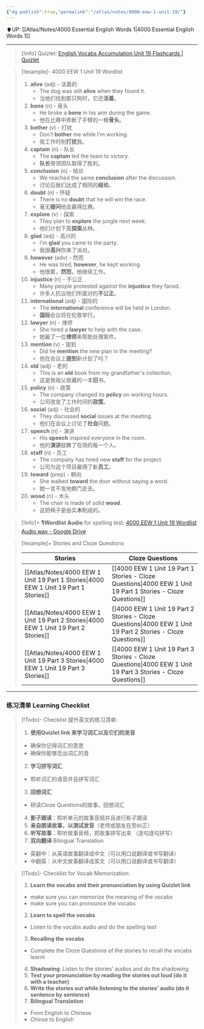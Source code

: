 ```yaml
---
{"dg-publish":true,"permalink":"/atlas/notes/4000-eew-1-unit-19/"}
---
```


⬆️UP: [[Atlas/Notes/4000 Essential English Words 1\|4000 Essential English Words 1]]

---
> [!info] Quizlet: [English Vocabs Accumulation Unit 19 Flashcards | Quizlet](https://quizlet.com/my/938442467/english-vocabs-accumulation-unit-19-flash-cards/?i=1vbzw5&x=1jqt)


> [!example]- 4000 EEW 1 Unit 19 Wordlist
> 1. **alive** (adj) - 活着的  
>     - The dog was still **alive** when they found it.  
>     - 当他们找到那只狗时，它还**活着**。
> 2. **bone** (n) - 骨头  
>     - He broke a **bone** in his arm during the game.  
>     - 他在比赛中弄断了手臂的一根**骨头**。
> 3. **bother** (v) - 打扰  
>     - Don't **bother** me while I'm working.  
>     - 我工作时别**打扰**我。
> 4. **captain** (n) - 队长  
>     - The **captain** led the team to victory.  
>     - **队长**带领团队取得了胜利。
> 5. **conclusion** (n) - 结论  
>     - We reached the same **conclusion** after the discussion.  
>     - 讨论后我们达成了相同的**结论**。
> 6. **doubt** (n) - 怀疑  
>     - There is no **doubt** that he will win the race.  
>     - 毫无**疑问**他会赢得比赛。
> 7. **explore** (v) - 探索  
>     - They plan to **explore** the jungle next week.  
>     - 他们计划下周**探索**丛林。
> 8. **glad** (adj) - 高兴的  
>     - I'm **glad** you came to the party.  
>     - 我很**高兴**你来了派对。
> 9. **however** (adv) - 然而  
>     - He was tired, **however**, he kept working.  
>     - 他很累，**然而**，他继续工作。
> 10. **injustice** (n) - 不公正  
>     - Many people protested against the **injustice** they faced.  
>     - 许多人抗议他们所面对的**不公正**。
> 11. **international** (adj) - 国际的  
>     - The **international** conference will be held in London.  
>     - **国际**会议将在伦敦举行。
> 12. **lawyer** (n) - 律师  
>     - She hired a **lawyer** to help with the case.  
>     - 她雇了一位**律师**来帮助处理案件。
> 13. **mention** (v) - 提到  
>     - Did he **mention** the new plan in the meeting?  
>     - 他在会议上**提到**新计划了吗？
> 14. **old** (adj) - 老的  
>     - This is an **old** book from my grandfather's collection.  
>     - 这是我祖父收藏的一本**旧**书。
> 15. **policy** (n) - 政策  
>     - The company changed its **policy** on working hours.  
>     - 公司改变了工作时间的**政策**。
> 16. **social** (adj) - 社会的  
>     - They discussed **social** issues at the meeting.  
>     - 他们在会议上讨论了**社会**问题。
> 17. **speech** (n) - 演讲  
>     - His **speech** inspired everyone in the room.  
>     - 他的**演讲**鼓舞了在场的每一个人。
> 18. **staff** (n) - 员工  
>     - The company has hired new **staff** for the project.  
>     - 公司为这个项目雇佣了新**员工**。
> 19. **toward** (prep) - 朝向  
>     - She walked **toward** the door without saying a word.  
>     - 她一言不发地朝门走去。
> 20. **wood** (n) - 木头  
>     - The chair is made of solid **wood**.  
>     - 这把椅子是由实**木**制成的。

> [!info]+ 🎙️**Wordlist Audio** for spelling test: [4000 EEW 1 Unit 19 Wordlist Audio.wav - Google Drive](https://drive.google.com/file/d/1nFQji-XJU9F_Zs2qvnvP7AseaOwFAGK3/view?usp=drive_link)

> [!example]+ Stories and Cloze Questions
>
> | Stories                               | Cloze Questions                                         |
> | ------------------------------------- | ------------------------------------------------------- |
> | [[Atlas/Notes/4000 EEW 1 Unit 19 Part 1 Stories\|4000 EEW 1 Unit 19 Part 1 Stories]] | [[4000 EEW 1 Unit 19 Part 1 Stories - Cloze Questions\|4000 EEW 1 Unit 19 Part 1 Stories - Cloze Questions]] |
> | [[Atlas/Notes/4000 EEW 1 Unit 19 Part 2 Stories\|4000 EEW 1 Unit 19 Part 2 Stories]] | [[4000 EEW 1 Unit 19 Part 2 Stories - Cloze Questions\|4000 EEW 1 Unit 19 Part 2 Stories - Cloze Questions]] |
> | [[Atlas/Notes/4000 EEW 1 Unit 19 Part 3 Stories\|4000 EEW 1 Unit 19 Part 3 Stories]] | [[4000 EEW 1 Unit 19 Part 3 Stories - Cloze Questions\|4000 EEW 1 Unit 19 Part 3 Stories - Cloze Questions]] |

---
### 练习清单 Learning Checklist

> [!Todo]- Checklist 提升英文的练习清单:
> 1. **使用Quizlet link 来学习词汇以及它们的发音** 
>	- 确保你记得词汇的意思 
>	- 确保你能够念出词汇的音 
> 2. **学习拼写词汇** 
>	- 聆听词汇的语音并且拼写词汇 
> 3. **回想词汇**
>	- 研读Cloze Questions的故事，回想词汇 
> 4. **影子跟读**：聆听单元的故事音频并且进行影子跟读 
> 5. **亲自朗读故事，以测试发音**（老师或朋友在旁纠正）
> 6. **听写故事**：聆听故事音频，把故事拼写出来 （逐句逐句拼写）
> 7. **双向翻译** Bilingual Translation 
>	- 英翻中：从英语故事翻译成中文（可以用口说翻译或书写翻译）
>	- 中翻英：从中文故事翻译成英文（可以用口说翻译或书写翻译）

> [!Todo]- Checklist for Vocab Memorization:
> 
> 1. **Learn the vocabs and their pronunciation by using Quizlet link**
>	- make sure you can memorize the meaning of the vocabs
>	- make sure you can pronounce the vocabs
> 2. **Learn to spell the vocabs**
>	- Listen to the vocabs audio and do the spelling test
> 3. **Recalling the vocabs**
>	- Complete the Cloze Questions of the stories to recall the vocabs learnt
> 4. **Shadowing**: Listen to the stories' audios and do the shadowing
> 5. **Test your pronunciation by reading the stories out loud (do it with a teacher)**
> 6. **Write the stories out while listening to the stories' audio (do it sentence by sentence)**
> 7. **Bilingual Translation** 
> 	- From English to Chinese
> 	- Chinse to English

